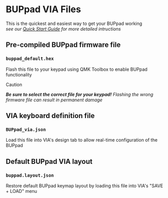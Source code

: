 # BUPpad VIA Files

This is the quickest and easiest way to get your BUPpad working  
*see our [Quick Start Guide](/docs/Quick_Start_Guide.pdf) for more detailed intructions*


## Pre-compiled BUPpad firmware file  
### `buppad_default.hex`
Flash this file to your keypad using QMK Toolbox to enable BUPpad functionality

> [!CAUTION]
> ***Be sure to select the correct file for your keypad!***
*Flashing the wrong firmware file can result in permanent damage*

  
  
## VIA keyboard definition file  
### `BUPpad_via.json`
Load this file into VIA's design tab to allow real-time configuration of the BUPpad
  
  
## Default BUPpad VIA layout  
### `buppad.layout.json`
Restore default BUPpad keymap layout by loading this file into VIA's "SAVE + LOAD" menu